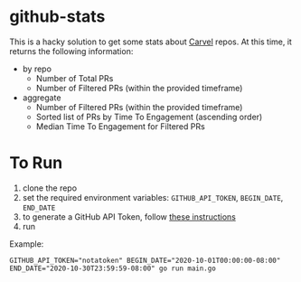 # github-stats
This is a hacky solution to get some stats about [Carvel](https://carvel.dev)
repos. At this time, it returns the following information:
- by repo
  - Number of Total PRs
  - Number of Filtered PRs (within the provided timeframe)
- aggregate
  - Number of Filtered PRs (within the provided timeframe)
  - Sorted list of PRs by Time To Engagement (ascending order)
  - Median Time To Engagement for Filtered PRs

# To Run
1. clone the repo
1. set the required environment variables: `GITHUB_API_TOKEN`, `BEGIN_DATE`, `END_DATE`
  1. to generate a GitHub API Token, follow [these instructions](https://docs.github.com/en/free-pro-team@latest/github/authenticating-to-github/creating-a-personal-access-token)
1. run

Example:
```
GITHUB_API_TOKEN="notatoken" BEGIN_DATE="2020-10-01T00:00:00-08:00" END_DATE="2020-10-30T23:59:59-08:00" go run main.go
```
